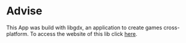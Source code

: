 # Advise
This App was build with libgdx, an application to create games cross-platform.
To access the website of this lib click [here][libgdx-website].

[libgdx-website]: https://libgdx.badlogicgames.com/
